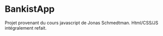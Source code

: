 # BankistApp
Projet provenant du cours javascript de Jonas Schmedtman. Html/CSS/JS intégralement refait.
